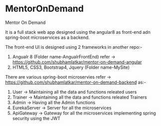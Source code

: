 # MentorOnDemand #
Mentor On Demand 
  
It is a full stack web app designed using the angular8 as front-end adn spring-boot microservices as a backend.

The front-end UI is designed using 2 frameworks in another repo:-
  1. Angualr 8 (Folder name-AngualrFrontEnd) refer -> https://github.com/shubhamlatkar/mentor-on-demand-angular
  2. HTML5, CSS3, Bootstrap4, Jquery (Folder name-MySite) 
 
There are various spring-boot microservies refer -> https://github.com/shubhamlatkar/mentor-on-demand-backend as:-
  1. User -> Maintaining all the data and functions releated users
  2. Trainer -> Maintaining all the data and functions releated Trainers
  3. Admin -> Having all the Admin functions
  4. EurekaServer -> Server for all the microservices
  5. ApiGateway -> Gateway for all the microservices implementing spring security using the JWT
